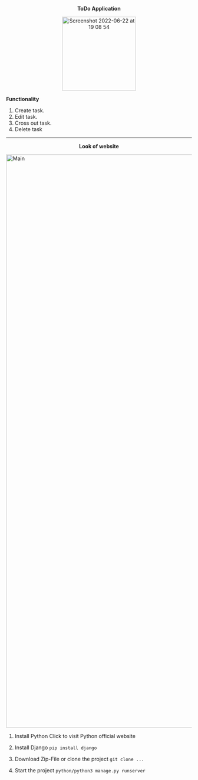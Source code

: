 <p align="center"><strong>ToDo Application</strong></p>
 <p align="center">
  <img width="200" alt="Screenshot 2022-06-22 at 19 08 54" src="https://user-images.githubusercontent.com/88438873/175084734-93262612-7bba-4eee-8d77-c6d5e8d210c1.jpeg">
  
</p>

**Functionality**
1. Create task.
2. Edit task.
3. Cross out task.
4. Delete task
<hr>

<p align="center"><strong>Look of website</strong></p>
<img width="1552" alt="Main" src="https://user-images.githubusercontent.com/88438873/175081864-bda8ff2f-8e7b-4cc6-aff9-61e56ffe09a7.png">

1. Install Python
Click to visit Python official website

2. Install Django
 ```pip install django```

3. Download Zip-File or clone the project
```git clone ...```

4. Start the project
```python/python3 manage.py runserver```

